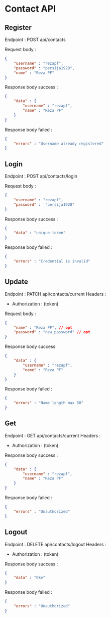 # Contact API

## Register

Endpoint : POST api/contacts

Request body :
``` json
{
    "username" : "rezapf",
    "password" : "persija1928",
    "name" : "Reza PF"
}
```
Response body success :
```json
{
    "data" : {
        "username" : "rezapf",
        "name" : "Reza PF"
    }
}
```
Response body failed :
```json
{
    "errors" : "Username already registered"
}
```

## Login

Endpoint : POST api/contacts/login

Request body :
```json
{
    "username" : "rezapf",
    "password" :  "persija1928"
}
```
Response body success :
```json
{
    "data" : "unique-token"
}
```
Response body failed :
```json
{
    "errors" : "Credential is invalid"
}
```

## Update

Endpoint : PATCH api/contacts/current
Headers : 
- Authorization : (token)

Request body :
```json
{
    "name" : "Reza PF", // opt
    "password" : "new_password" // opt
}
```
Response body success:
```json
{
    "data" : {
        "username" : "rezapf",
        "name" : "Reza PF"
    }
}
```
Response body failed :
```json
{
    "errors" : "Name length max 50"
}
```

## Get

Endpoint : GET api/contacts/current
Headers : 
- Authorization : (token)

Response body success :
```json
{
    "data" : {
        "username" : "rezapf",
        "name" : "Reza PF"
    }
}
```
Response body failed :
```json
{
    "errors" : "Unauthorized"
}
```

## Logout

Endpoint : DELETE api/contacts/logout
Headers : 
- Authorization : (token)

Response body success :
```json
{
    "data" : "Oke"
}
```
Response body failed :
```json
{
    "errors" : "Unauthorized"
}